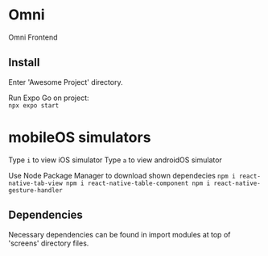 # Omni

Omni Frontend

## Install

Enter 'Awesome Project' directory.

Run Expo Go on project:  
`npx expo start`

# mobileOS simulators

Type `i` to view iOS simulator
Type `a` to view androidOS simulator


Use Node Package Manager to download shown dependecies
`
npm i react-native-tab-view
npm i react-native-table-component
npm i react-native-gesture-handler
`


## Dependencies

Necessary dependencies can be found in import modules at top of 'screens' directory files.